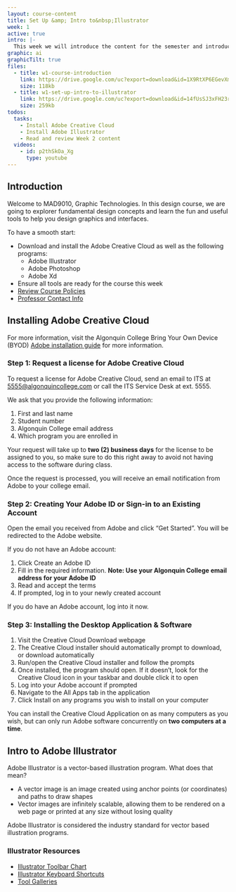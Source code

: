 ```yaml
---
layout: course-content
title: Set Up &amp; Intro to&nbsp;Illustrator
week: 1
active: true
intro: |-
  This week we will introduce the content for the semester and introduce the basics of Adobe Creative Cloud and Illustrator
graphic: ai
graphicTilt: true
files:
  - title: w1-course-introduction
    link: https://drive.google.com/uc?export=download&id=1X9RtXP6EGevXm7LSSKzII5_ryUgWZDhq
    size: 118kb
  - title: w1-set-up-intro-to-illustrator
    link: https://drive.google.com/uc?export=download&id=14fUsSJ3xFH23rbJwFEwbdSZKjAIeo5tr
    size: 259kb
todos:
  tasks:
    - Install Adobe Creative Cloud
    - Install Adobe Illustrator
    - Read and review Week 2 content
  videos:
    - id: p2thSkOa_Xg
      type: youtube
---
```


## Introduction

Welcome to MAD9010, Graphic Technologies. In this design course, we are going to explorer fundamental design concepts and learn the fun and useful tools to help you design graphics and interfaces.

To have a smooth start:

- Download and install the Adobe Creative Cloud as well as the following programs:
  - Adobe Illustrator
  - Adobe Photoshop
  - Adobe Xd
- Ensure all tools are ready for the course this week
- [Review Course Policies]({{site.baseurl}}/course-policies)
- [Professor Contact Info]({{site.baseurl}}/#about-the-professor)

## Installing Adobe Creative Cloud

For more information, visit the Algonquin College Bring Your Own Device (BYOD) [Adobe installation guide](https://www.algonquincollege.com/byod/adobe/) for more information.

### Step 1: Request a license for Adobe Creative Cloud

To request a license for Adobe Creative Cloud, send an email to ITS at [5555@algonquincollege.com](mailto:5555@algonquincollege.com) or call the ITS Service Desk at ext. 5555.

We ask that you provide the following information:

1. First and last name
2. Student number
3. Algonquin College email address
4. Which program you are enrolled in

Your request will take up to **two (2) business days** for the license to be assigned to you, so make sure to do this right away to avoid not having access to the software during class.

Once the request is processed, you will receive an email notification from Adobe to your college email.

### Step 2: Creating Your Adobe ID or Sign-in to an Existing Account

Open the email you received from Adobe and click “Get Started”. You will be redirected to the Adobe website.

If you do not have an Adobe account:

1. Click Create an Adobe ID
2. Fill in the required information. **Note: Use your Algonquin College email address for your Adobe ID**
3. Read and accept the terms
4. If prompted, log in to your newly created account

If you do have an Adobe account, log into it now.

### Step 3: Installing the Desktop Application & Software

1. Visit the Creative Cloud Download webpage
2. The Creative Cloud installer should automatically prompt to download, or download automatically
3. Run/open the Creative Cloud installer and follow the prompts
4. Once installed, the program should open.
   If it doesn’t, look for the Creative Cloud icon in your taskbar and double click it to open
5. Log into your Adobe account if prompted
6. Navigate to the All Apps tab in the application
7. Click Install on any programs you wish to install on your computer

You can install the Creative Cloud Application on as many computers as you wish, but can only run Adobe software concurrently on **two computers at a time**.

## Intro to Adobe Illustrator

Adobe Illustrator is a vector-based illustration program. What does that mean?

- A vector image is an image created using anchor points (or coordinates) and paths to draw shapes
- Vector images are infinitely scalable, allowing them to be rendered on a web page or printed at any size without losing quality

Adobe Illustrator is considered the industry standard for vector based illustration programs.

### Illustrator Resources

- [Illustrator Toolbar Chart](https://helpx.adobe.com/content/dam/help/en/illustrator/using/tools/jcr_content/main-pars/image_2118360399/Tool-bar-chart.png)
- [Illustrator Keyboard Shortcuts](https://helpx.adobe.com/illustrator/using/default-keyboard-shortcuts.html)
- [Tool Galleries](https://helpx.adobe.com/illustrator/using/tool-galleries.html)
